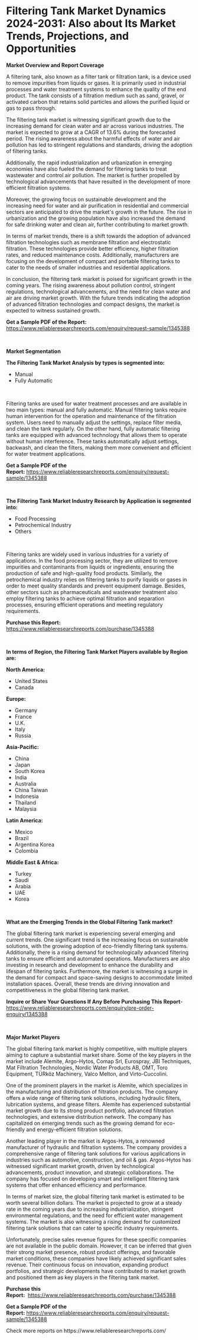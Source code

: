<p><h1>Filtering Tank Market Dynamics 2024-2031: Also about Its Market Trends, Projections, and Opportunities</h1></p><p><strong>Market Overview and Report Coverage</strong></p>
<p><p>A filtering tank, also known as a filter tank or filtration tank, is a device used to remove impurities from liquids or gases. It is primarily used in industrial processes and water treatment systems to enhance the quality of the end product. The tank consists of a filtration medium such as sand, gravel, or activated carbon that retains solid particles and allows the purified liquid or gas to pass through.</p><p>The filtering tank market is witnessing significant growth due to the increasing demand for clean water and air across various industries. The market is expected to grow at a CAGR of 13.6% during the forecasted period. The rising awareness about the harmful effects of water and air pollution has led to stringent regulations and standards, driving the adoption of filtering tanks.</p><p>Additionally, the rapid industrialization and urbanization in emerging economies have also fueled the demand for filtering tanks to treat wastewater and control air pollution. The market is further propelled by technological advancements that have resulted in the development of more efficient filtration systems.</p><p>Moreover, the growing focus on sustainable development and the increasing need for water and air purification in residential and commercial sectors are anticipated to drive the market's growth in the future. The rise in urbanization and the growing population have also increased the demand for safe drinking water and clean air, further contributing to market growth.</p><p>In terms of market trends, there is a shift towards the adoption of advanced filtration technologies such as membrane filtration and electrostatic filtration. These technologies provide better efficiency, higher filtration rates, and reduced maintenance costs. Additionally, manufacturers are focusing on the development of compact and portable filtering tanks to cater to the needs of smaller industries and residential applications.</p><p>In conclusion, the filtering tank market is poised for significant growth in the coming years. The rising awareness about pollution control, stringent regulations, technological advancements, and the need for clean water and air are driving market growth. With the future trends indicating the adoption of advanced filtration technologies and compact designs, the market is expected to witness sustained growth.</p></p>
<p><strong>Get a Sample PDF of the Report:</strong> <a href="https://www.reliableresearchreports.com/enquiry/request-sample/1345388">https://www.reliableresearchreports.com/enquiry/request-sample/1345388</a></p>
<p>&nbsp;</p>
<p><strong>Market Segmentation</strong></p>
<p><strong>The Filtering Tank Market Analysis by types is segmented into:</strong></p>
<p><ul><li>Manual</li><li>Fully Automatic</li></ul></p>
<p>&nbsp;</p>
<p><p>Filtering tanks are used for water treatment processes and are available in two main types: manual and fully automatic. Manual filtering tanks require human intervention for the operation and maintenance of the filtration system. Users need to manually adjust the settings, replace filter media, and clean the tank regularly. On the other hand, fully automatic filtering tanks are equipped with advanced technology that allows them to operate without human interference. These tanks automatically adjust settings, backwash, and clean the filters, making them more convenient and efficient for water treatment applications.</p></p>
<p><strong>Get a Sample PDF of the Report:</strong>&nbsp;<a href="https://www.reliableresearchreports.com/enquiry/request-sample/1345388">https://www.reliableresearchreports.com/enquiry/request-sample/1345388</a></p>
<p>&nbsp;</p>
<p><strong>The Filtering Tank Market Industry Research by Application is segmented into:</strong></p>
<p><ul><li>Food Processing</li><li>Petrochemical Industry</li><li>Others</li></ul></p>
<p>&nbsp;</p>
<p><p>Filtering tanks are widely used in various industries for a variety of applications. In the food processing sector, they are utilized to remove impurities and contaminants from liquids or ingredients, ensuring the production of safe and high-quality food products. Similarly, the petrochemical industry relies on filtering tanks to purify liquids or gases in order to meet quality standards and prevent equipment damage. Besides, other sectors such as pharmaceuticals and wastewater treatment also employ filtering tanks to achieve optimal filtration and separation processes, ensuring efficient operations and meeting regulatory requirements.</p></p>
<p><strong>Purchase this Report:</strong>&nbsp; <a href="https://www.reliableresearchreports.com/purchase/1345388">https://www.reliableresearchreports.com/purchase/1345388</a></p>
<p>&nbsp;</p>
<p><strong>In terms of Region, the Filtering Tank Market Players available by Region are:</strong></p>
<p>
    <p> <strong> North America: </strong>
        <ul>
            <li>United States</li>
            <li>Canada</li>
        </ul>
        </p> 
    <p> <strong> Europe: </strong>
        <ul>
            <li>Germany</li>
            <li>France</li>
            <li>U.K.</li>
            <li>Italy</li>
            <li>Russia</li>
        </ul>
        </p> 
    <p> <strong> Asia-Pacific: </strong>
        <ul>
            <li>China</li>
            <li>Japan</li>
            <li>South Korea</li>
            <li>India</li>
            <li>Australia</li>
            <li>China Taiwan</li>
            <li>Indonesia</li>
            <li>Thailand</li>
            <li>Malaysia</li>
        </ul>
        </p> 
    <p> <strong> Latin America: </strong>
        <ul>
            <li>Mexico</li>
            <li>Brazil</li>
            <li>Argentina Korea</li>
            <li>Colombia</li>
        </ul>
        </p> 
    <p> <strong> Middle East & Africa: </strong>
        <ul>
            <li>Turkey</li>
            <li>Saudi</li>
            <li>Arabia</li>
            <li>UAE</li>
            <li>Korea</li>
        </ul>
    </p>
    </p>
<p>&nbsp;</p>
<p><strong>What are the Emerging Trends in the Global Filtering Tank market?</strong></p>
<p><p>The global filtering tank market is experiencing several emerging and current trends. One significant trend is the increasing focus on sustainable solutions, with the growing adoption of eco-friendly filtering tank systems. Additionally, there is a rising demand for technologically advanced filtering tanks to ensure efficient and automated operations. Manufacturers are also investing in research and development to enhance the durability and lifespan of filtering tanks. Furthermore, the market is witnessing a surge in the demand for compact and space-saving designs to accommodate limited installation spaces. Overall, these trends are driving innovation and competitiveness in the global filtering tank market.</p></p>
<p><strong>Inquire or Share Your Questions If Any Before Purchasing This Report</strong>- <a href="https://www.reliableresearchreports.com/enquiry/pre-order-enquiry/1345388">https://www.reliableresearchreports.com/enquiry/pre-order-enquiry/1345388</a></p>
<p>&nbsp;</p>
<p><strong>Major Market Players</strong></p>
<p><p>The global filtering tank market is highly competitive, with multiple players aiming to capture a substantial market share. Some of the key players in the market include Alemite, Argo-Hytos, Comap Srl, Eurospray, JBI Techniques, Mat Filtration Technologies, Nordic Water Products AB, OMT, Toro Equipment, TÜRköz Machinery, Valco Melton, and Virto-Cuccolini. </p><p>One of the prominent players in the market is Alemite, which specializes in the manufacturing and distribution of filtration products. The company offers a wide range of filtering tank solutions, including hydraulic filters, lubrication systems, and grease filters. Alemite has experienced substantial market growth due to its strong product portfolio, advanced filtration technologies, and extensive distribution network. The company has capitalized on emerging trends such as the growing demand for eco-friendly and energy-efficient filtration solutions.</p><p>Another leading player in the market is Argos-Hytos, a renowned manufacturer of hydraulic and filtration systems. The company provides a comprehensive range of filtering tank solutions for various applications in industries such as automotive, construction, and oil & gas. Argos-Hytos has witnessed significant market growth, driven by technological advancements, product innovation, and strategic collaborations. The company has focused on developing smart and intelligent filtering tank systems that offer enhanced efficiency and performance.</p><p>In terms of market size, the global filtering tank market is estimated to be worth several billion dollars. The market is projected to grow at a steady rate in the coming years due to increasing industrialization, stringent environmental regulations, and the need for efficient water management systems. The market is also witnessing a rising demand for customized filtering tank solutions that can cater to specific industry requirements.</p><p>Unfortunately, precise sales revenue figures for these specific companies are not available in the public domain. However, it can be inferred that given their strong market presence, robust product offerings, and favorable market conditions, these companies have likely achieved significant sales revenue. Their continuous focus on innovation, expanding product portfolios, and strategic developments have contributed to market growth and positioned them as key players in the filtering tank market.</p></p>
<p><strong>Purchase this Report:</strong>&nbsp;&nbsp;<a href="https://www.reliableresearchreports.com/purchase/1345388">https://www.reliableresearchreports.com/purchase/1345388</a></p>
<p></p>
<p><strong>Get a Sample PDF of the Report:</strong>&nbsp;<a href="https://www.reliableresearchreports.com/enquiry/request-sample/1345388">https://www.reliableresearchreports.com/enquiry/request-sample/1345388</a></p>
<p>Check more reports on https://www.reliableresearchreports.com/</p>